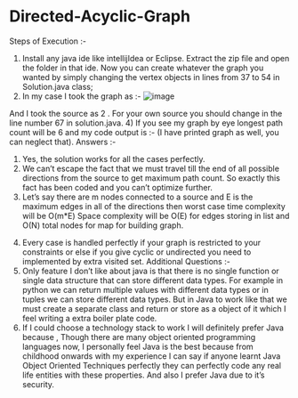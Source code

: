 # Directed-Acyclic-Graph
Steps of Execution :-
1) Install any java ide like intellijIdea or Eclipse. Extract the zip file and open
the folder in that ide. Now you can create whatever the graph you wanted
by simply changing the vertex objects in lines from 37 to 54 in Solution.java
class;
2) In my case I took the graph as :-
![image](https://github.com/rahulbitla/Directed-Acyclic-Graph/assets/97371332/c895e3c4-2bac-43fd-bfd7-cfd22c926950)

And I took the source as 2 .
For your own source you should change in the line number 67 in
solution.java.
4) If you see my graph by eye longest path count will be 6 and my code output
is :-
(I have printed graph as well, you can neglect that).
Answers :-
1. Yes, the solution works for all the cases perfectly.
2. We can’t escape the fact that we must travel till the end of all possible
directions from the source to get maximum path count. So exactly this fact
has been coded and you can’t optimize further.
3. Let’s say there are m nodes connected to a source and E is the maximum
edges in all of the directions then worst case time complexity will be
O(m*E)
Space complexity will be O(E) for edges storing in list and O(N) total nodes
for map for building graph.
4) Every case is handled perfectly if your graph is restricted to your constraints
or else if you give cyclic or undirected you need to implemented by extra
visited set.
Additional Questions :-
1) Only feature I don’t like about java is that there is no single function or
single data structure that can store different data types. For example in
python we can return multiple values with different data types or in
tuples we can store different data types. But in Java to work like that we
must create a separate class and return or store as a object of it which I
feel writing a extra boiler plate code.
2) If I could choose a technology stack to work I will definitely prefer Java
because , Though there are many object oriented programming
languages now, I personally feel Java is the best because from childhood
onwards with my experience I can say if anyone learnt Java Object
Oriented Techniques perfectly they can perfectly code any real life
entities with these properties. And also I prefer Java due to it’s security.
